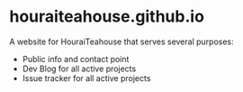 # houraiteahouse.github.io

A website for HouraiTeahouse that serves several purposes:
* Public info and contact point
* Dev Blog for all active projects
* Issue tracker for all active projects
